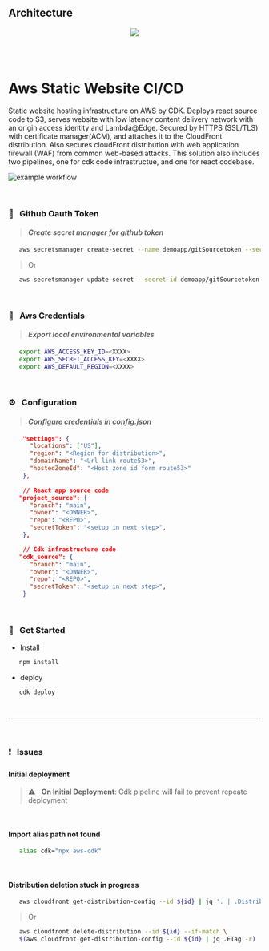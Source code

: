 ## Architecture

  <p align="center">
    <img src="https://github.com/edo92/AWS-ECS-Hosting-Pipeline/blob/docs/architectur-schema.png"/>
  </p>

<br/>
<br/>

# Aws Static Website CI/CD

Static website hosting infrastructure on AWS by CDK. Deploys react source code to S3, serves website with low latency content delivery network with an origin access identity and Lambda@Edge. Secured by HTTPS (SSL/TLS) with certificate manager(ACM), and attaches it to the CloudFront distribution. Also secures cloudFront distribution with web application firewall (WAF) from common web-based attacks. This solution also includes two pipelines, one for cdk code infrastructue, and one for react codebase.

![example workflow](https://github.com/edo92/Aws-Static-Website-CI-CD/actions/workflows/main.yml/badge.svg)

</br>

### 📜 &nbsp; Github Oauth Token

> #### <i class="fa fa-gear fa-spin fa-2x" style="color: firebrick"></i> **_Create secret manager for github token_**

```sh
   aws secretsmanager create-secret --name demoapp/gitSourcetoken --secret-string <GITHUB_TOKEN>
```

> Or

```sh
   aws secretsmanager update-secret --secret-id demoapp/gitSourcetoken --secret-string <GITHUB_TOKEN>
```

</br>

### :key: &nbsp; Aws Credentials

> #### <i class="fa fa-gear fa-spin fa-2x" style="color: firebrick"></i> **_Export local environmental variables_**

```sh
   export AWS_ACCESS_KEY_ID=<XXXX>
   export AWS_SECRET_ACCESS_KEY=<XXXX>
   export AWS_DEFAULT_REGION=<XXXX>
```

</br>

### ⚙️ &nbsp; Configuration

> #### <i class="fa fa-gear fa-spin fa-2x" style="color: firebrick"></i> **_Configure credentials in config.json_**

```json
    "settings": {
      "locations": ["US"],
      "region": "<Region for distribution>",
      "domainName": "<Url link route53>",
      "hostedZoneId": "<Host zone id form route53>"
    },

    // React app source code
   "project_source": {
      "branch": "main",
      "owner": "<OWNER>",
      "repo": "<REPO>",
      "secretToken": "<setup in next step>",
    },

    // Cdk infrastructure code
   "cdk_source": {
      "branch": "main",
      "owner": "<OWNER>",
      "repo": "<REPO>",
      "secretToken": "<setup in next step>",
    }
```

</br>

### 🔨 &nbsp; Get Started

-  Install

```js
   npm install
```

-  deploy

```js
   cdk deploy
```

</br>

---

</br>

### :exclamation: &nbsp; Issues

#### Initial deployment

> :warning: &nbsp; **On Initial Deployment**: Cdk pipeline will fail to prevent repeate deployment

</br>

#### Import alias path not found

```sh
   alias cdk="npx aws-cdk"
```

</br>

#### Distribution deletion stuck in progress

```sh
   aws cloudfront get-distribution-config --id ${id} | jq '. | .DistributionConfig' > /tmp/disable-distribution-${id}
```

> Or

```sh
   aws cloudfront delete-distribution --id ${id} --if-match \
   $(aws cloudfront get-distribution-config --id ${id} | jq .ETag -r)
```

